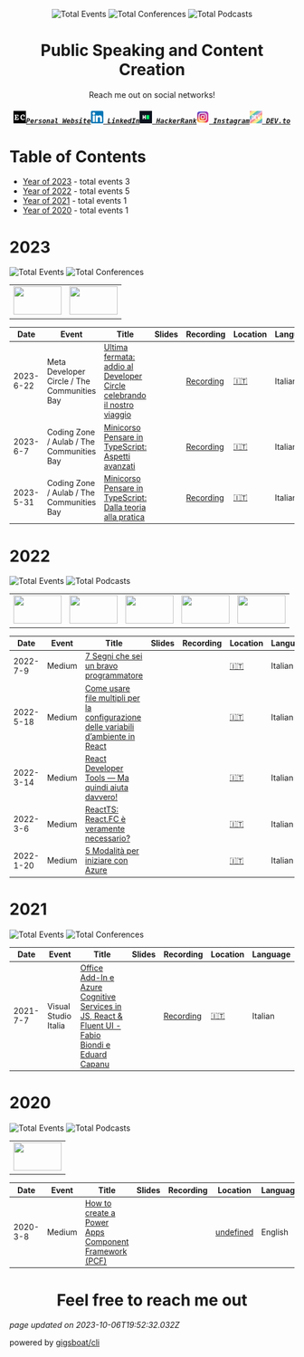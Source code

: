 <div align='center'><p><img src="https://img.shields.io/badge/total-10-blue?style=flat-square" alt="Total Events">  <img src="https://img.shields.io/badge/conferences-4-red?style=flat-square" alt="Total Conferences">   <img src="https://img.shields.io/badge/articles-6-green?style=flat-square" alt="Total Podcasts"> </p>
</div>
  <p align='center'><h1 align='center'>Public Speaking and Content Creation</h1>
<p align='center'>Reach me out on social networks! <h5 align='center'> <code><a href='https://www.eduardcapanu.com/' title='Personal Website'><img width='22' src='https://github.com/razxssd/razxssd/blob/main/Images/personalwebsite_logo.png'>Personal Website</a></code><code><a href='https://www.linkedin.com/in/eduardcapanu/' title='LinkedIn Profile'><img width='22' src='https://github.com/razxssd/razxssd/blob/main/Images/linkedin_logo.png'> LinkedIn</a></code><code><a href='https://www.hackerrank.com/capanueduard98' title='HackerRank Profile'><img width='22' src='https://github.com/razxssd/razxssd/blob/main/Images/hackerrank_logo.png'> HackerRank</a></code><code><a href='https://www.instagram.com/andrey_eddy/' title='Instagram Profile'><img width='22' src='https://github.com/razxssd/razxssd/blob/main/Images/instagram_logo.png'> Instagram</a></code><code><a href='https://dev.to/razxssd' title='DEV Profile'><img width='22' src='https://github.com/razxssd/razxssd/blob/main/Images/devto_logo.png'> DEV.to</a></code></h5></p>

# Table of Contents


 - [Year of 2023](#2023) - total events 3
 - [Year of 2022](#2022) - total events 5
 - [Year of 2021](#2021) - total events 1
 - [Year of 2020](#2020) - total events 1

# 2023


![Total Events](https://img.shields.io/badge/total-3-blue?style=flat-square)  ![Total Conferences](https://img.shields.io/badge/conferences-3-red?style=flat-square)    


<table>
  <tr>
    <td align="center"> <img src="https://thecmmbay.com/cache/covers_event/media/covers/2023-06-07_minicorso-pensare-in-typescript-aspetti-avanzati_kzn745wj8x1_ec028b99.jpg.webp" width="85" height="50" /> </td>
    <td align="center"> <img src="https://thecmmbay.com/cache/covers_event/media/covers/2023-05-31_minicorso-pensare-in-typescript-dalla-teoria-alla-pratica_9l0750wjqn2_a4008f96.jpg.webp" width="85" height="50" /> </td>
  </tr>
</table>


| Date | Event | Title | Slides | Recording | Location | Language |
| ---- | ----- | ----- | ------ | --------- | -------- | -------- |
| 2023-6-22 | Meta Developer Circle / The Communities Bay | [Ultima fermata: addio al Developer Circle celebrando il nostro viaggio](pages/2023/2023-05-22.md) |  | [Recording](https://www.youtube.com/watch?v=Eueg16h3gg4) | [🇮🇹](## "Italy") | Italian |
| 2023-6-7 | Coding Zone / Aulab / The Communities Bay | [Minicorso Pensare in TypeScript: Aspetti avanzati](pages/2023/2023-06-07.md) |  | [Recording](https://www.youtube.com/watch?v=AfK-LwK4B4k&t) | [🇮🇹](## "Italy") | Italian |
| 2023-5-31 | Coding Zone / Aulab / The Communities Bay | [Minicorso Pensare in TypeScript: Dalla teoria alla pratica](pages/2023/2023-05-31.md) |  | [Recording](https://www.youtube.com/watch?v=eORG5iDvXnM) | [🇮🇹](## "Italy") | Italian |


# 2022


![Total Events](https://img.shields.io/badge/total-5-blue?style=flat-square)     ![Total Podcasts](https://img.shields.io/badge/articles-5-green?style=flat-square) 


<table>
  <tr>
    <td align="center"> <img src="https://miro.medium.com/v2/resize:fit:828/format:webp/1*1I16qhzDK6ySlUKaQ-RPFA.png" width="85" height="50" /> </td>
    <td align="center"> <img src="https://miro.medium.com/v2/resize:fit:828/format:webp/1*VqhG3n1PuGUYVp_iV_679w.png" width="85" height="50" /> </td>
    <td align="center"> <img src="https://miro.medium.com/v2/resize:fit:828/1*RAT1gKveEkSFEnoV8XqowQ.gif" width="85" height="50" /> </td>
    <td align="center"> <img src="https://miro.medium.com/v2/resize:fit:828/format:webp/1*X8CusBrpklhbpMbMEHpKww.jpeg" width="85" height="50" /> </td>
    <td align="center"> <img src="https://miro.medium.com/v2/resize:fit:1100/format:webp/1*zXdLP6sfT073HrZaWMdY3A.png" width="85" height="50" /> </td>
  </tr>
</table>


| Date | Event | Title | Slides | Recording | Location | Language |
| ---- | ----- | ----- | ------ | --------- | -------- | -------- |
| 2022-7-9 | Medium | [7 Segni che sei un bravo programmatore](pages/2022/2022-07-09.md) |  |  | [🇮🇹](## "Italy") | Italian |
| 2022-5-18 | Medium | [Come usare file multipli per la configurazione delle variabili d’ambiente in React](pages/2022/2022-05-18.md) |  |  | [🇮🇹](## "Italy") | Italian |
| 2022-3-14 | Medium | [React Developer Tools — Ma quindi aiuta davvero!](pages/2022/2022-03-14.md) |  |  | [🇮🇹](## "Italy") | Italian |
| 2022-3-6 | Medium | [ReactTS: React.FC è veramente necessario?](pages/2022/2022-03-06.md) |  |  | [🇮🇹](## "Italy") | Italian |
| 2022-1-20 | Medium | [5 Modalità per iniziare con Azure](pages/2022/2022-01-20.md) |  |  | [🇮🇹](## "Italy") | Italian |


# 2021


![Total Events](https://img.shields.io/badge/total-1-blue?style=flat-square)  ![Total Conferences](https://img.shields.io/badge/conferences-1-red?style=flat-square)    




| Date | Event | Title | Slides | Recording | Location | Language |
| ---- | ----- | ----- | ------ | --------- | -------- | -------- |
| 2021-7-7 | Visual Studio Italia | [Office Add-In e Azure Cognitive Services in JS, React & Fluent UI - Fabio Biondi e Eduard Capanu](pages/2020/2020-07-07.md) |  | [Recording](https://www.youtube.com/watch?v=UFGy586Avec&t=688s) | [🇮🇹](## "Italy") | Italian |


# 2020


![Total Events](https://img.shields.io/badge/total-1-blue?style=flat-square)     ![Total Podcasts](https://img.shields.io/badge/articles-1-green?style=flat-square) 


<table>
  <tr>
    <td align="center"> <img src="https://miro.medium.com/v2/resize:fit:828/format:webp/1*hgLgeHhNVl3TUra1_CPoDA.jpeg" width="85" height="50" /> </td>
  </tr>
</table>


| Date | Event | Title | Slides | Recording | Location | Language |
| ---- | ----- | ----- | ------ | --------- | -------- | -------- |
| 2020-3-8 | Medium | [How to create a Power Apps Component Framework (PCF)](pages/2020/2020-03-08.md) |  |  | [undefined](## "undefined") | English |



<p align='center'><h1 align='center'>Feel free to reach me out</h1>

*page updated on 2023-10-06T19:52:32.032Z*

powered by [gigsboat/cli](https://github.com/gigsboat/cli)